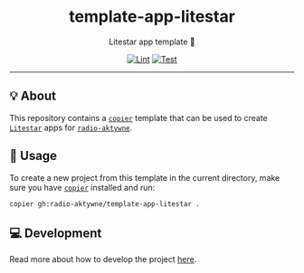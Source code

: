 <h1 align="center">template-app-litestar</h1>

<div align="center">

Litestar app template 🌠

[![Lint](https://github.com/radio-aktywne/template-app-litestar/actions/workflows/lint.yaml/badge.svg)](https://github.com/radio-aktywne/template-app-litestar/actions/workflows/lint.yaml)
[![Test](https://github.com/radio-aktywne/template-app-litestar/actions/workflows/test.yaml/badge.svg)](https://github.com/radio-aktywne/template-app-litestar/actions/workflows/test.yaml)

</div>

---

## 💡 About

This repository contains a [`copier`](https://copier.readthedocs.io) template
that can be used to create [`Litestar`](https://litestar.dev) apps for
[`radio-aktywne`](https://github.com/radio-aktywne).

## 📜 Usage

To create a new project from this template in the current directory,
make sure you have [`copier`](https://copier.readthedocs.io) installed and run:

```sh
copier gh:radio-aktywne/template-app-litestar .
```

## 💻 Development

Read more about how to develop the project
[here](https://github.com/radio-aktywne/template-app-litestar/blob/main/CONTRIBUTING.md).
